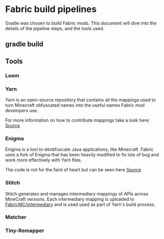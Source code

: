 # Fabric build pipelines

Gradle was chosen to build Fabric mods. This document will dive into the
details of the pipeline steps, and the tools used.

## gradle build

## Tools

### Loom

### Yarn

Yarn is an open-source repository that contains all the mappings used to
turn Minecraft obfuscated names into the useful names Fabric mod
developers use.

For more information on how to contribute mappings take a look here:
[Source](https://github.com/FabricMC/yarn)

### Enigma

Enigma is a tool to deobfuscate Java applications, like Minecraft.
Fabric uses a fork of Enigma that has been heavily modified to fix lots
of bug and work more effectively with Yarn files.

The code is not for the faint of heart but can be seen here
[Source](https://github.com/FabricMC/Enigma)

### Stitch

Stitch generates and manages intermediary mappings of APIs across
MineCraft versions. Each intermediary mapping is uploaded to
[FabricMC/intermediary](https://github.com/FabricMC/intermediary/tree/master/mappings)
and is used used as part of Yarn's build process.

### Matcher

### Tiny-Remapper

